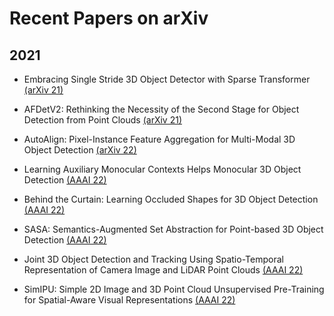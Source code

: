 # Recent Papers on arXiv

## 2021

- Embracing Single Stride 3D Object Detector with Sparse Transformer [(arXiv 21)](https://arxiv.org/pdf/2112.06375.pdf)

- AFDetV2: Rethinking the Necessity of the Second Stage for Object Detection from Point Clouds [(arXiv 21)](https://arxiv.org/pdf/2112.09205.pdfs)

- AutoAlign: Pixel-Instance Feature Aggregation for Multi-Modal 3D Object Detection [(arXiv 22)](https://arxiv.org/pdf/2201.06493.pdf)

- Learning Auxiliary Monocular Contexts Helps Monocular 3D Object Detection [(AAAI 22)](https://arxiv.org/pdf/2112.04628.pdf)

- Behind the Curtain: Learning Occluded Shapes for 3D Object Detection [(AAAI 22)](https://arxiv.org/pdf/2112.02205.pdf)

- SASA: Semantics-Augmented Set Abstraction for Point-based 3D Object Detection [(AAAI 22)](https://arxiv.org/pdf/2201.01976.pdf)

- Joint 3D Object Detection and Tracking Using Spatio-Temporal Representation of Camera Image and LiDAR Point Clouds [(AAAI 22)](https://arxiv.org/pdf/2112.07116.pdf)

- SimIPU: Simple 2D Image and 3D Point Cloud Unsupervised Pre-Training for Spatial-Aware Visual Representations [(AAAI 22)](https://arxiv.org/pdf/2112.04680.pdf)